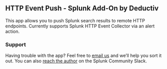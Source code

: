 ## HTTP Event Push - Splunk Add-On by Deductiv

This app allows you to push Splunk search results to remote HTTP endpoints.  Currently supports Splunk HTTP Event Collector via an alert action.


### Support

Having trouble with the app? Feel free to [email us](mailto:contact@deductiv.net) and we’ll help you sort it out. You can also [reach the author](https://splunk-usergroups.slack.com/team/U30E9LS79) on the Splunk Community Slack.
